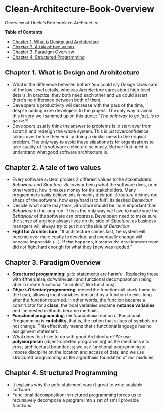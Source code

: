 # Clean-Architecture-Book-Overview
Overview of Uncle's Bob book on Architecture.

**Table of Contents**
- [Chapter 1. What is Design and Architecture](#design-and-architecture)
- [Chapter 2. A tale of two values](#tale-of-two-values)
- [Chapter 3. Paradigm Overview](#paradigm-overview)
- [Chapter 4. Structured Programming](#structured-programming)


<a name="design-and-architecture"></a>
## Chapter 1. What is Design and Architecture
* What is the difference between boths? You could say _Design_ takes care of the low-level details, whereas _Architecture_ cares about high-level details. In practice, they both need each other and we could assert there's no difference between both of them.
* Developers's productivity will decrease with the pass of the time, despite adding more developers to the project. The only way to avoid this is very well summed up on this quote: "_The only way to go fast, is to go well_"
* Developers usually think the answer to problems is to start over from scratch and redesign the whole system. This is just overconfidence taking over before they end up doing a similar mess to the original problem. The only way to avoid these situations is for organisations to take quality of its software archicture seriously. But we first need to understand what good software architecture is. 


<a name="#tale-of-two-values"></a>
## Chapter 2. A tale of two values
* Every software system proides 2 different values to the stakeholders: _Behaviour_ and _Structure_. _Behaviour_ being what the software does, or in other words, how it makes money for the stakeholders. Many programmers sadly believe this is mainly their job. _Structure_ defines the shape of the software, how easy/hard is to fulfil its desired _Behaviour_ 
* Despite what some may think, _Structure_ should be more important than _Behaviour_ in the long run. This is the only way we have to make sure the _Behaviour_ of the software can progress. Developers need to make sure the sense of urgency always lives on the side of _Structure_, as business managers will always try to put it on the side of _Behaviour_.
* **Fight for Architecture**: "If architecture comes last, the system will become ever more costly to develop, and eventually change will become impossible (...). If that happens, it means the development team did not fight hard enough for what they knew was needed."

<a name="#paradigm-overview"></a>
## Chapter 3. Paradigm Overview
* **Structured programming**: _goto_ statements are harmful. Replacing these with if/then/else, do/while/until and functional decomposotion (being able to create functional "modules", like functions).
* **Object-Oriented programming**: moved the function call stack frame to the heap, allowing local variables declared by a function to exist long after the function returned. In other words, the function became a constructor for a **class**, the local variables became **instance variables** and the nested methods became methods.
* **Functional programming**: the foundational notion of Functional Programming is **mutability**, that is, the notion that values of symbols do not change. This effectively means that a functional language has no assignment statement. 
* What does this have to do with good Architecture? We use **polymorphism** (object-oriented programming) as the mechanism to cross architectural bounderies; we use functional programming to impose discipline on the location and access of data; and we use structured programming as the algorithmic foundation of our modules. 

<a name="#structured-programming"></a>
## Chapter 4. Structured Programming
* It explains why the _goto_ statement wasn't great to write scalable software.
* Functional decomposition: structured programming forces us to recursuvely decompose a program into a set of small provable functions.

